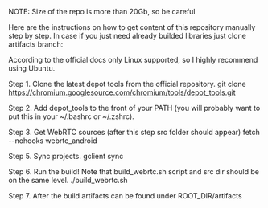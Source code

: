 NOTE: Size of the repo is more than 20Gb, so be careful

Here are the instructions on how to get content of this repository manually step by step. In case if you just need already builded libraries just clone artifacts branch: 


According to the official docs only Linux supported, so I highly recommend using Ubuntu.

Step 1. Clone the latest depot tools from the official repository.
git clone https://chromium.googlesource.com/chromium/tools/depot_tools.git

Step 2. Add depot_tools to the front of your PATH (you will probably want to put this in your ~/.bashrc or ~/.zshrc). 

Step 3. Get WebRTC sources (after this step src folder should appear)
fetch --nohooks webrtc_android

Step 5. Sync projects.
gclient sync

Step 6. Run the build! Note that build_webrtc.sh script and src dir should be on the same level.
./build_webrtc.sh

Step 7. After the build artifacts can be found under ROOT_DIR/artifacts
